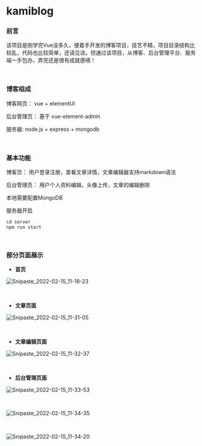 # kamiblog



### 前言

​		该项目是刚学完Vue没多久，便着手开发的博客项目，技艺不精，项目目录结构比较乱，代码也比较简单，还请见谅。但通过该项目，从博客、后台管理平台、服务端一手包办，弄完还是很有成就感嘀！

<br>



### 博客组成

博客网页： vue + elementUI

后台管理页： 基于 vue-element-admin

服务器: node.js + express + mongodb

<br>

### 基本功能

博客页： 用户登录注册，查看文章详情，文章编辑器支持markdown语法

后台管理页： 用户个人资料编辑，头像上传，文章的编辑删除

本地需要配置MongoDB


服务器开启
```
cd server
npm run start 
```



<br>

### 部分页面展示



* **首页**

![Snipaste_2022-02-15_11-18-23](https://kamikore.top/blog/uploads/2023/02/Snipaste_2022-02-15_11-18-23.png)



<br>

* **文章页面**

![Snipaste_2022-02-15_11-31-05](https://kamikore.top/blog/uploads/2023/02/Snipaste_2022-02-15_11-31-05.png)



<br>

* **文章编辑页面**

![Snipaste_2022-02-15_11-32-37](https://kamikore.top/blog/uploads/2023/02/Snipaste_2022-02-15_11-32-37.png)





<br>

* **后台管理页面**

![Snipaste_2022-02-15_11-33-53](https://kamikore.top/blog/uploads/2023/02/Snipaste_2022-02-15_11-33-53.png)



<br>

![Snipaste_2022-02-15_11-34-35](https://kamikore.top/blog/uploads/2023/02/Snipaste_2022-02-15_11-34-35.png)

<br>

![Snipaste_2022-02-15_11-34-20](https://kamikore.top/blog/uploads/2023/02/Snipaste_2022-02-15_11-34-20.png)





